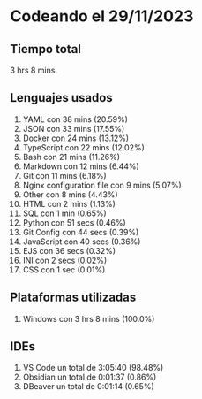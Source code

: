 # Codeando el 29/11/2023

## Tiempo total
3 hrs 8 mins.

## Lenguajes usados
1. YAML con 38 mins (20.59%)
1. JSON con 33 mins (17.55%)
1. Docker con 24 mins (13.12%)
1. TypeScript con 22 mins (12.02%)
1. Bash con 21 mins (11.26%)
1. Markdown con 12 mins (6.44%)
1. Git con 11 mins (6.18%)
1. Nginx configuration file con 9 mins (5.07%)
1. Other con 8 mins (4.43%)
1. HTML con 2 mins (1.13%)
1. SQL con 1 min (0.65%)
1. Python con 51 secs (0.46%)
1. Git Config con 44 secs (0.39%)
1. JavaScript con 40 secs (0.36%)
1. EJS con 36 secs (0.32%)
1. INI con 2 secs (0.02%)
1. CSS con 1 sec (0.01%)

## Plataformas utilizadas
1. Windows con 3 hrs 8 mins (100.0%)

## IDEs
1. VS Code un total de 3:05:40 (98.48%)
1. Obsidian un total de 0:01:37 (0.86%)
1. DBeaver un total de 0:01:14 (0.65%)
